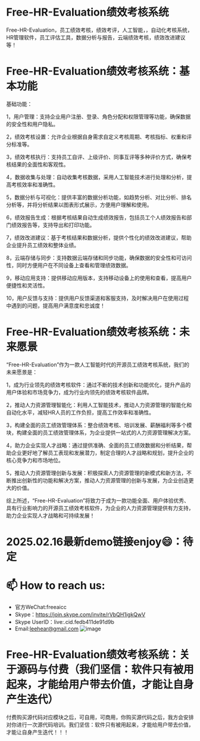 # Free-HR-Evaluation绩效考核系统
Free-HR-Evaluation，员工绩效考核，绩效考评，人工智能，，自动化考核系统，HR管理软件，员工评估工具，数据分析与报告，云端绩效考核，绩效改进建议等！

# Free-HR-Evaluation绩效考核系统：基本功能

基础功能：

1，用户管理：支持企业用户注册、登录、角色分配和权限管理等功能，确保数据的安全性和用户隐私。

2，绩效考核设置：允许企业根据自身需求自定义考核周期、考核指标、权重和评分标准等。
    
3，绩效考核执行：支持员工自评、上级评价、同事互评等多种评价方式，确保考核结果的全面性和客观性。
    
4，数据收集与处理：自动收集考核数据，采用人工智能技术进行处理和分析，提高考核效率和准确性。
    
5，数据分析与可视化：提供丰富的数据分析功能，如趋势分析、对比分析、排名分析等，并将分析结果以图表形式展示，方便用户理解和使用。
    
6，绩效报告生成：根据考核结果自动生成绩效报告，包括员工个人绩效报告和部门绩效报告等，支持导出和打印功能。
    
7，绩效改进建议：基于考核结果和数据分析，提供个性化的绩效改进建议，帮助企业提升员工绩效和整体业绩。
    
8，云端存储与同步：支持数据云端存储和同步功能，确保数据的安全性和可访问性，同时方便用户在不同设备上查看和管理绩效数据。
    
9，移动应用支持：提供移动应用版本，支持移动设备上的使用和查看，提高用户便捷性和灵活性。

10，用户反馈与支持：提供用户反馈渠道和客服支持，及时解决用户在使用过程中遇到的问题，提高用户满意度和忠诚度！

# Free-HR-Evaluation绩效考核系统：未来愿景

“Free-HR-Evaluation”作为一款人工智能时代的开源员工绩效考核系统，我们的未来愿景是：

1，成为行业领先的绩效考核软件：通过不断的技术创新和功能优化，提升产品的用户体验和市场竞争力，成为行业内领先的绩效考核软件品牌。
    
2，推动人力资源管理智能化：利用人工智能技术，推动人力资源管理的智能化和自动化水平，减轻HR人员的工作负担，提高工作效率和准确性。
    
3，构建全面的员工绩效管理体系：整合绩效考核、培训发展、薪酬福利等多个模块，构建全面的员工绩效管理体系，为企业提供一站式的人力资源管理解决方案。
    
4，助力企业实现人才战略：通过提供准确、全面的员工绩效数据和分析结果，帮助企业更好地了解员工表现和发展潜力，制定合理的人才战略和规划，提升企业的核心竞争力和市场地位。

5，推动人力资源管理创新与发展：积极探索人力资源管理的新模式和新方法，不断推出创新性的功能和解决方案，推动人力资源管理的创新与发展，为企业创造更大的价值。

综上所述，“Free-HR-Evaluation”将致力于成为一款功能全面、用户体验优秀、具有行业影响力的开源员工绩效考核软件，为企业的人力资源管理提供有力支持，助力企业实现人才战略和可持续发展！

# 2025.02.16最新demo链接enjoy😄：待定

# 📫 How to reach us:
- 官方WeChat:freeaicc
- Skype：https://join.skype.com/invite/rVbQH1igkQwV
- Skype UserID：live:.cid.fedb411de91d9b
- Email:leehear@gmail.com 
![image](https://github.com/user-attachments/assets/1da1fbaa-6da9-4b7f-99b9-f9ac6a5bfa39)

# Free-HR-Evaluation绩效考核系统：关于源码与付费（我们坚信：软件只有被用起来，才能给用户带去价值，才能让自身产生迭代）
付费购买源代码对应模块之后，可自用，可商用，你购买源代码之后，我方会安排对你进行一次源代码培训。我们坚信：软件只有被用起来，才能给用户带去价值，才能让自身产生迭代！！！
